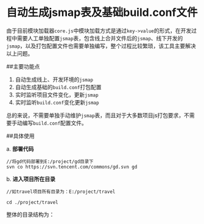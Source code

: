 自动生成jsmap表及基础build.conf文件
==========

由于目前模块加载器`core.js`中模块加载方式是通过`key->value`的形式，在开发过程中需要人工单独配置`jsmap`表，包含线上合并文件后的`jsmap`、线下开发的`jsmap`，以及打包配置文件也需要单独编写，整个过程比较繁琐，该工具主要解决以上问题。

##主要功能点

1. 自动生成线上、开发环境的`jsmap`
2. 自动生成基础的`build.conf`打包配置
3. 实时监听项目文件变化，更新`jsmap`
4. 实时监听`build.conf`变化更新`jsmap`

总的来说，不需要单独手动维护`jsmap`表，而且对于大多数项目js打包要求，不需要手动编写`build.conf`配置文件。

##具体使用

a. **部署代码** 

```
//将gd代码部署到E:/project/gd目录下
svn co https://svn.tencent.com/commons/gd.svn gd
```

b. **进入项目所在目录**

```
//如travel项目所有目录为：E:/project/travel

cd ./project/travel
```

整体的目录结构为：




